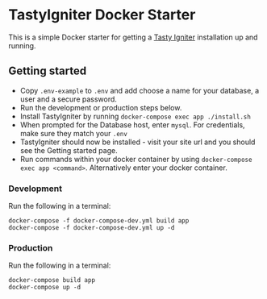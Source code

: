 # TastyIgniter Docker Starter
This is a simple Docker starter for getting a [Tasty Igniter](https://tastyigniter.com/) installation up and running.

## Getting started

- Copy `.env-example` to `.env` and add choose a name for your database, a user and a secure password.
- Run the development or production steps below.
- Install TastyIgniter by running `docker-compose exec app ./install.sh`
- When prompted for the Database host, enter `mysql`. For credentials, make sure they match your `.env`
- TastyIgniter should now be installed - visit your site url and you should see the Getting started page.
- Run commands within your docker container by using `docker-compose exec app <command>`. Alternatively enter your docker container.

### Development
Run the following in a terminal:
```shell
docker-compose -f docker-compose-dev.yml build app
docker-compose -f docker-compose-dev.yml up -d 
```

### Production
Run the following in a terminal:
```shell
docker-compose build app
docker-compose up -d
```
